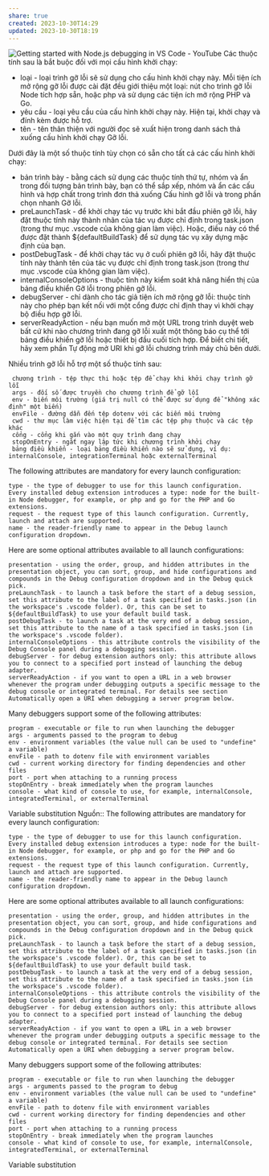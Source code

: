 ```yaml
---
share: true
created: 2023-10-30T14:29
updated: 2023-10-30T18:19
---
```

![Getting started with Node.js debugging in VS Code - YouTube](https://youtu.be/2oFKNL7vYV8)
Các thuộc tính sau là bắt buộc đối với mọi cấu hình khởi chạy:

 - loại - loại trình gỡ lỗi sẽ sử dụng cho cấu hình khởi chạy này. Mỗi tiện ích mở rộng gỡ lỗi được cài đặt đều giới thiệu một loại: nút cho trình gỡ lỗi Node tích hợp sẵn, hoặc php và sử dụng các tiện ích mở rộng PHP và Go.
 - yêu cầu - loại yêu cầu của cấu hình khởi chạy này. Hiện tại, khởi chạy và đính kèm được hỗ trợ.
 - tên - tên thân thiện với người đọc sẽ xuất hiện trong danh sách thả xuống cấu hình khởi chạy Gỡ lỗi.

Dưới đây là một số thuộc tính tùy chọn có sẵn cho tất cả các cấu hình khởi chạy:

 - bản trình bày - bằng cách sử dụng các thuộc tính thứ tự, nhóm và ẩn trong đối tượng bản trình bày, bạn có thể sắp xếp, nhóm và ẩn các cấu hình và hợp chất trong trình đơn thả xuống Cấu hình gỡ lỗi và trong phần chọn nhanh Gỡ lỗi.
 - preLaunchTask - để khởi chạy tác vụ trước khi bắt đầu phiên gỡ lỗi, hãy đặt thuộc tính này thành nhãn của tác vụ được chỉ định trong task.json (trong thư mục .vscode của không gian làm việc). Hoặc, điều này có thể được đặt thành ${defaultBuildTask} để sử dụng tác vụ xây dựng mặc định của bạn.
 - postDebugTask - để khởi chạy tác vụ ở cuối phiên gỡ lỗi, hãy đặt thuộc tính này thành tên của tác vụ được chỉ định trong task.json (trong thư mục .vscode của không gian làm việc).
 - internalConsoleOptions - thuộc tính này kiểm soát khả năng hiển thị của bảng điều khiển Gỡ lỗi trong phiên gỡ lỗi.
 - debugServer - chỉ dành cho tác giả tiện ích mở rộng gỡ lỗi: thuộc tính này cho phép bạn kết nối với một cổng được chỉ định thay vì khởi chạy bộ điều hợp gỡ lỗi.
 - serverReadyAction - nếu bạn muốn mở một URL trong trình duyệt web bất cứ khi nào chương trình đang gỡ lỗi xuất một thông báo cụ thể tới bảng điều khiển gỡ lỗi hoặc thiết bị đầu cuối tích hợp. Để biết chi tiết, hãy xem phần Tự động mở URI khi gỡ lỗi chương trình máy chủ bên dưới.

Nhiều trình gỡ lỗi hỗ trợ một số thuộc tính sau:

     chương trình - tệp thực thi hoặc tệp để chạy khi khởi chạy trình gỡ lỗi
     args - đối số được truyền cho chương trình để gỡ lỗi
     env - biến môi trường (giá trị null có thể được sử dụng để "không xác định" một biến)
     envFile - đường dẫn đến tệp dotenv với các biến môi trường
     cwd - thư mục làm việc hiện tại để tìm các tệp phụ thuộc và các tệp khác
     cổng - cổng khi gắn vào một quy trình đang chạy
     stopOnEntry - ngắt ngay lập tức khi chương trình khởi chạy
     bảng điều khiển - loại bảng điều khiển nào sẽ sử dụng, ví dụ: internalConsole, integrationTerminal hoặc externalTerminal

The following attributes are mandatory for every launch configuration:

    type - the type of debugger to use for this launch configuration. Every installed debug extension introduces a type: node for the built-in Node debugger, for example, or php and go for the PHP and Go extensions.
    request - the request type of this launch configuration. Currently, launch and attach are supported.
    name - the reader-friendly name to appear in the Debug launch configuration dropdown.

Here are some optional attributes available to all launch configurations:

    presentation - using the order, group, and hidden attributes in the presentation object, you can sort, group, and hide configurations and compounds in the Debug configuration dropdown and in the Debug quick pick.
    preLaunchTask - to launch a task before the start of a debug session, set this attribute to the label of a task specified in tasks.json (in the workspace's .vscode folder). Or, this can be set to ${defaultBuildTask} to use your default build task.
    postDebugTask - to launch a task at the very end of a debug session, set this attribute to the name of a task specified in tasks.json (in the workspace's .vscode folder).
    internalConsoleOptions - this attribute controls the visibility of the Debug Console panel during a debugging session.
    debugServer - for debug extension authors only: this attribute allows you to connect to a specified port instead of launching the debug adapter.
    serverReadyAction - if you want to open a URL in a web browser whenever the program under debugging outputs a specific message to the debug console or integrated terminal. For details see section Automatically open a URI when debugging a server program below.

Many debuggers support some of the following attributes:

    program - executable or file to run when launching the debugger
    args - arguments passed to the program to debug
    env - environment variables (the value null can be used to "undefine" a variable)
    envFile - path to dotenv file with environment variables
    cwd - current working directory for finding dependencies and other files
    port - port when attaching to a running process
    stopOnEntry - break immediately when the program launches
    console - what kind of console to use, for example, internalConsole, integratedTerminal, or externalTerminal

Variable substitution
Nguồn::  The following attributes are mandatory for every launch configuration:

    type - the type of debugger to use for this launch configuration. Every installed debug extension introduces a type: node for the built-in Node debugger, for example, or php and go for the PHP and Go extensions.
    request - the request type of this launch configuration. Currently, launch and attach are supported.
    name - the reader-friendly name to appear in the Debug launch configuration dropdown.

Here are some optional attributes available to all launch configurations:

    presentation - using the order, group, and hidden attributes in the presentation object, you can sort, group, and hide configurations and compounds in the Debug configuration dropdown and in the Debug quick pick.
    preLaunchTask - to launch a task before the start of a debug session, set this attribute to the label of a task specified in tasks.json (in the workspace's .vscode folder). Or, this can be set to ${defaultBuildTask} to use your default build task.
    postDebugTask - to launch a task at the very end of a debug session, set this attribute to the name of a task specified in tasks.json (in the workspace's .vscode folder).
    internalConsoleOptions - this attribute controls the visibility of the Debug Console panel during a debugging session.
    debugServer - for debug extension authors only: this attribute allows you to connect to a specified port instead of launching the debug adapter.
    serverReadyAction - if you want to open a URL in a web browser whenever the program under debugging outputs a specific message to the debug console or integrated terminal. For details see section Automatically open a URI when debugging a server program below.

Many debuggers support some of the following attributes:

    program - executable or file to run when launching the debugger
    args - arguments passed to the program to debug
    env - environment variables (the value null can be used to "undefine" a variable)
    envFile - path to dotenv file with environment variables
    cwd - current working directory for finding dependencies and other files
    port - port when attaching to a running process
    stopOnEntry - break immediately when the program launches
    console - what kind of console to use, for example, internalConsole, integratedTerminal, or externalTerminal

Variable substitution
